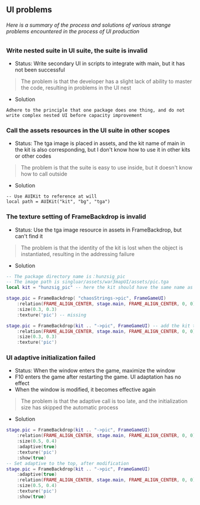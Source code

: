 ## UI problems

###### Here is a summary of the process and solutions of various strange problems encountered in the process of UI production

### Write nested suite in UI suite, the suite is invalid

* Status: Write secondary UI in scripts to integrate with main, but it has not been successful

> The problem is that the developer has a slight lack of ability to master the code, resulting in problems in the UI
> nest

* Solution

```
Adhere to the principle that one package does one thing, and do not write complex nested UI before capacity improvement
```

### Call the assets resources in the UI suite in other scopes

* Status: The tga image is placed in assets, and the kit name of main in the kit is also corresponding, but I don't know
  how to use it in other kits or other codes

> The problem is that the suite is easy to use inside, but it doesn't know how to call outside

* Solution

```
-- Use AUIKit to reference at will
local path = AUIKit("kit", "bg", "tga")
```

### The texture setting of FrameBackdrop is invalid

* Status: Use the tga image resource in assets in FrameBackdrop, but can't find it

> The problem is that the identity of the kit is lost when the object is instantiated, resulting in the addressing
> failure

* Solution

```lua
-- The package directory name is：hunzsig_pic
-- The image path is singluar/assets/war3mapUI/assets/pic.tga
local kit = "hunzsig_pic" -- here the kit should have the same name as the directory

stage.pic = FrameBackdrop( "chaosStrings->pic", FrameGameUI)
    :relation(FRAME_ALIGN_CENTER, stage.main, FRAME_ALIGN_CENTER, 0, 0)
    :size(0.3, 0.3)
    :texture('pic') -- missing

stage.pic = FrameBackdrop(kit .. "->pic", FrameGameUI) -- add the kit to the index segment and split it with ->
    :relation(FRAME_ALIGN_CENTER, stage.main, FRAME_ALIGN_CENTER, 0, 0)
    :size(0.3, 0.3)
    :texture('pic')
```

### UI adaptive initialization failed

* Status: When the window enters the game, maximize the window
* F10 enters the game after restarting the game. UI adaptation has no effect
* When the window is modified, it becomes effective again

> The problem is that the adaptive call is too late, and the initialization size has skipped the automatic process

* Solution

```lua
stage.pic = FrameBackdrop(kit .. "->pic", FrameGameUI)
    :relation(FRAME_ALIGN_CENTER, stage.main, FRAME_ALIGN_CENTER, 0, 0)
    :size(0.5, 0.4)
    :adaptive(true)
    :texture('pic')
    :show(true)
-- Set adaptive to the top, after modification
stage.pic = FrameBackdrop(kit .. "->pic", FrameGameUI)
    :adaptive(true)
    :relation(FRAME_ALIGN_CENTER, stage.main, FRAME_ALIGN_CENTER, 0, 0)
    :size(0.5, 0.4)
    :texture('pic')
    :show(true)
```


